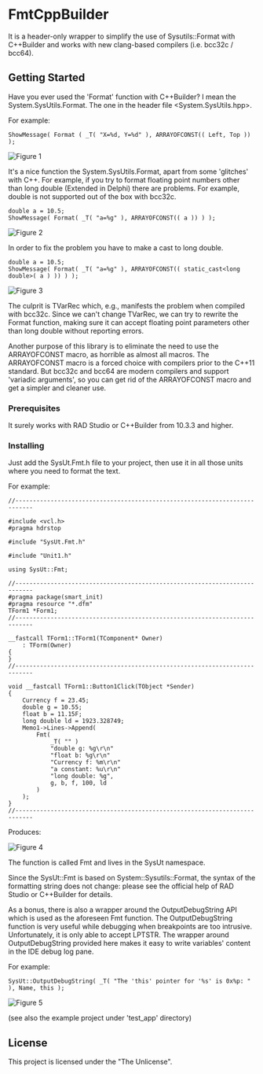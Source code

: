 # FmtCppBuilder

It is a header-only wrapper to simplify the use of Sysutils::Format with C++Builder and works with new clang-based compilers (i.e. bcc32c / bcc64).

## Getting Started

Have you ever used the 'Format' function with C++Builder? I mean the System.SysUtils.Format. The one in the header file <System.SysUtils.hpp>.

For example:

```
ShowMessage( Format ( _T( "X=%d, Y=%d" ), ARRAYOFCONST(( Left, Top )) );
```
<img src="https://i.ibb.co/hmcr1K4/1-3-B1402-B1-A98-B-4640-ABF3-3-F7-AD098-A484.png" alt="Figure 1">

It's a nice function the System.SysUtils.Format, apart from some 'glitches' with C++. For example, if you try to format floating point numbers other than long double (Extended in Delphi) there are problems. For example,  double is not supported out of the box
with bcc32c.

```
double a = 10.5;
ShowMessage( Format( _T( "a=%g" ), ARRAYOFCONST(( a )) ) );
```

<img src="https://i.ibb.co/2k0Z8Lj/2-3-B1402-B1-A98-B-4640-ABF3-3-F7-AD098-A484.png" alt="Figure 2">

In order to fix the problem you have to make a cast to long double.

```
double a = 10.5;
ShowMessage( Format( _T( "a=%g" ), ARRAYOFCONST(( static_cast<long double>( a ) )) ) );
```

<img src="https://i.ibb.co/yWWt7wX/3-3-B1402-B1-A98-B-4640-ABF3-3-F7-AD098-A484.png" alt="Figure 3">

The culprit is TVarRec which, e.g., manifests the problem when compiled with bcc32c. Since we can't change TVarRec, we can try to rewrite the Format function, making sure it can accept floating point parameters other than long double without reporting errors.

Another purpose of this library is to eliminate the need to use the ARRAYOFCONST macro, as horrible as almost all macros. The ARRAYOFCONST macro is a forced choice with compilers prior to the C++11 standard. But bcc32c and bcc64 are modern compilers and support 'variadic arguments', so you can get rid of the ARRAYOFCONST macro and get a simpler and cleaner use.
### Prerequisites

It surely works with RAD Studio or C++Builder from 10.3.3 and higher.

### Installing

Just add the SysUt.Fmt.h file to your project, then use it in all those units where you need to format the text.

For example:

```
//---------------------------------------------------------------------------

#include <vcl.h>
#pragma hdrstop

#include "SysUt.Fmt.h"

#include "Unit1.h"

using SysUt::Fmt;

//---------------------------------------------------------------------------
#pragma package(smart_init)
#pragma resource "*.dfm"
TForm1 *Form1;
//---------------------------------------------------------------------------

__fastcall TForm1::TForm1(TComponent* Owner)
    : TForm(Owner)
{
}
//---------------------------------------------------------------------------

void __fastcall TForm1::Button1Click(TObject *Sender)
{
    Currency f = 23.45;
    double g = 10.55;
    float b = 11.15F;
    long double ld = 1923.328749;
    Memo1->Lines->Append(
        Fmt(
            _T( "" )
            "double g: %g\r\n"
            "float b: %g\r\n"
            "Currency f: %m\r\n"
            "a constant: %u\r\n"
            "long double: %g",
            g, b, f, 100, ld
        )
    );
}
//---------------------------------------------------------------------------
```

Produces:

<img src="https://i.ibb.co/x3N6v21/4-3-B1402-B1-A98-B-4640-ABF3-3-F7-AD098-A484.png" alt="Figure 4">

The function is called Fmt and lives in the SysUt namespace.

Since the SysUt::Fmt is based on System::Sysutils::Format, the syntax of the formatting string does not change: please see the official help of RAD Studio or C++Builder for details.

As a bonus, there is also a wrapper around the OutputDebugString API which is used as the aforeseen Fmt function. The OutputDebugString function is very useful while debugging when breakpoints are too intrusive. Unfortunately, it is only able to accept LPTSTR. The wrapper around OutputDebugString provided here makes it easy to write variables' content in the IDE debug log pane.

For example:

```
SysUt::OutputDebugString( _T( "The 'this' pointer for '%s' is 0x%p: " ), Name, this );
```

<img src="https://i.ibb.co/Rc7NzKn/5-3-B1402-B1-A98-B-4640-ABF3-3-F7-AD098-A484.png" alt="Figure 5">

(see also the example project under 'test_app' directory)

## License

This project is licensed under the "The Unlicense".
